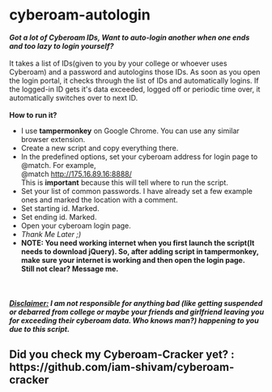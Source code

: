 # cyberoam-autologin
<b><i>Got a lot of Cyberoam IDs, Want to auto-login another when one ends and too lazy to login yourself?</i></b>
<br/><br/>
It takes a list of IDs(given to you by your college or whoever uses Cyberoam) and a password and autologins those IDs.
As soon as you open the login portal, it checks through the list of IDs and automatically logins. If the logged-in ID gets it's data exceeded, logged off or periodic time over, it automatically switches over to next ID.
<br/><br/>
<b>How to run it?</b>
- I use <b>tampermonkey</b> on Google Chrome. You can use any similar browser extension.
- Create a new script and copy everything there.
- In the predefined options, set your cyberoam address for login page to @match. For example,<br/>
  @match    http://175.16.89.16:8888/<br/>
  This is <b>important</b> because this will tell where to run the script.
- Set your list of common passwords. I have already set a few example ones and marked the location with a comment.
- Set starting id. Marked.
- Set ending id. Marked.
- Open your cyberoam login page.
- <i>Thank Me Later ;)</i>
- <b>NOTE: You need working internet when you first launch the script(It needs to download jQuery). So, after adding script in tampermonkey, make sure your internet is working and then open the login page. <br> Still not clear? Message me. </b>
<br>
<h5> <u>Disclaimer:</u> I am not responsible for anything bad (like getting suspended or debarred from college or maybe your friends and girlfriend leaving you for exceeding their cyberoam data. Who knows man?) happening to you due to this script. </h5>

<h2> Did you check my Cyberoam-Cracker yet? : https://github.com/iam-shivam/cyberoam-cracker</h2>

